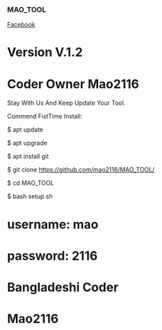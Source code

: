 ### MAO_TOOL


[Facebook](https://www.facebook.com/ekramul.hassan.79827)


# Version V.1.2

# Coder Owner Mao2116









Stay With Us And Keep Update Your Tool.


Commend FistTime Install:

$ apt update

$ apt upgrade

$ apt install git

$ git clone https://github.com/mao2116/MAO_TOOL/

$ cd MAO_TOOL

$ bash setup.sh

# username: mao
# password: 2116



# Bangladeshi Coder





# Mao2116
